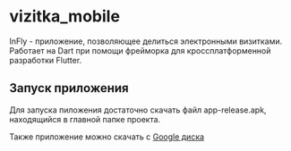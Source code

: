 # vizitka_mobile

InFly - приложение, позволяющее делиться электронными визитками. Работает на Dart при помощи фрейморка для кроссплатформенной разработки Flutter.

## Запуск приложения

Для запуска пиложения достаточно скачать файл app-release.apk, находящийся в главной папке проекта.

Также приложение можно скачать с [Google диска](https://drive.google.com/drive/folders/1B7Z5qcojhPsjznRzFpt1whyoKjgXubtA?usp=share_link)

